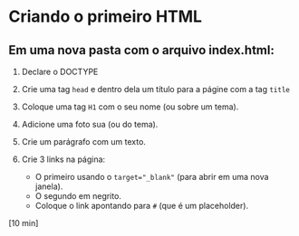 # Criando o primeiro HTML

## Em uma nova pasta com o arquivo index.html:

1. Declare o DOCTYPE

2. Crie uma tag `head` e dentro dela um título para a págine com a tag `title`

3. Coloque uma tag `H1` com o seu nome (ou sobre um tema).

4. Adicione uma foto sua (ou do tema).

5. Crie um parágrafo com um texto.

6. Crie 3 links na página:
      * O primeiro usando o `target="_blank"` (para abrir em uma nova janela).
      * O segundo em negrito.
      * Coloque o link apontando para `#` (que é um placeholder).

[10 min]